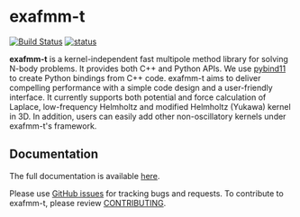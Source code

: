 # exafmm-t 

[![Build Status](https://travis-ci.com/exafmm/exafmm-t.svg?branch=master)](https://travis-ci.com/exafmm/exafmm-t)
[![status](https://joss.theoj.org/papers/0faabca7e0ef645b42d7dd72cc924ecc/status.svg)](https://joss.theoj.org/papers/0faabca7e0ef645b42d7dd72cc924ecc)

**exafmm-t** is a kernel-independent fast multipole method library for solving N-body problems.
It provides both C++ and Python APIs.
We use [pybind11](https://github.com/pybind/pybind11) to create Python bindings from C++ code.
exafmm-t aims to deliver compelling performance with a simple code design and a user-friendly interface.
It currently supports both potential and force calculation of Laplace, low-frequency Helmholtz and modified Helmholtz (Yukawa) kernel in 3D.
In addition, users can easily add other non-oscillatory kernels under exafmm-t's framework.

## Documentation

The full documentation is available [here](https://exafmm.github.io/exafmm-t).

Please use [GitHub issues](https://github.com/exafmm/exafmm-t/issues) for tracking bugs and requests.
To contribute to exafmm-t, please review [CONTRIBUTING](https://github.com/exafmm/exafmm-t/blob/master/CONTRIBUTING.md).
